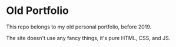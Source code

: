 # Old Portfolio

This repo belongs to my old personal portfolio, before 2019.

The site doesn't use any fancy things, it's pure HTML, CSS, and JS.
